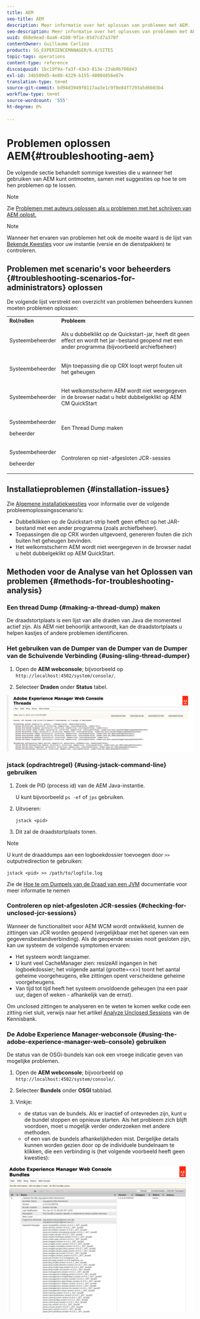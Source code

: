 ```yaml
---
title: AEM
seo-title: AEM
description: Meer informatie over het oplossen van problemen met AEM.
seo-description: Meer informatie over het oplossen van problemen met AEM.
uuid: d68e9ead-8aa6-4108-9f1e-85d7cd7a370f
contentOwner: Guillaume Carlino
products: SG_EXPERIENCEMANAGER/6.4/SITES
topic-tags: operations
content-type: reference
discoiquuid: 1bc19f9a-fa3f-43e3-813e-23ab0b708d43
exl-id: 34b509d5-4e80-4229-b155-40004856e87e
translation-type: tm+mt
source-git-commit: bd94d3949f0117aa3e1c9f0e84f7293a5d6b03b4
workflow-type: tm+mt
source-wordcount: '555'
ht-degree: 0%

---
```


# Problemen oplossen AEM{#troubleshooting-aem}

De volgende sectie behandelt sommige kwesties die u wanneer het gebruiken van AEM kunt ontmoeten, samen met suggesties op hoe te om hen problemen op te lossen.

>[!NOTE]
>
>Zie [Problemen met auteurs oplossen als u problemen met het schrijven van AEM oplost.](/help/sites-authoring/troubleshooting.md)

>[!NOTE]
>
>Wanneer het ervaren van problemen het ook de moeite waard is de lijst van [Bekende Kwesties](/help/release-notes/known-issues.md) voor uw instantie (versie en de dienstpakken) te controleren.

## Problemen met scenario&#39;s voor beheerders {#troubleshooting-scenarios-for-administrators} oplossen

De volgende lijst verstrekt een overzicht van problemen beheerders kunnen moeten problemen oplossen:

<table> 
 <tbody> 
  <tr> 
   <td><strong>Rol/rollen</strong></td> 
   <td><strong>Probleem </strong></td> 
  </tr> 
  <tr> 
   <td>Systeembeheerder</td> 
   <td><p>Als u dubbelklikt op de Quickstart-jar, heeft dit geen effect en wordt het jar-bestand geopend met een ander programma (bijvoorbeeld archiefbeheer)</p> </td> 
  </tr> 
  <tr> 
   <td><p>Systeembeheerder</p> </td> 
   <td><p>Mijn toepassing die op CRX loopt werpt fouten uit het geheugen</p> </td> 
  </tr> 
  <tr> 
   <td><p>Systeembeheerder</p> </td> 
   <td><p>Het welkomstscherm AEM wordt niet weergegeven in de browser nadat u hebt dubbelgeklikt op AEM CM QuickStart</p> </td> 
  </tr> 
  <tr> 
   <td><p>Systeembeheerder</p> <p>beheerder</p> </td> 
   <td><p>Een Thread Dump maken</p> </td> 
  </tr> 
  <tr> 
   <td><p>Systeembeheerder</p> <p>beheerder</p> </td> 
   <td><p>Controleren op niet-afgesloten JCR-sessies</p> </td> 
  </tr> 
 </tbody> 
</table>

## Installatieproblemen {#installation-issues}

Zie [Algemene installatiekwesties](/help/sites-deploying/troubleshooting.md#common-installation-issues) voor informatie over de volgende probleemoplossingsscenario&#39;s:

* Dubbelklikken op de Quickstart-strip heeft geen effect op het JAR-bestand met een ander programma (zoals archiefbeheer).
* Toepassingen die op CRX worden uitgevoerd, genereren fouten die zich buiten het geheugen bevinden.
* Het welkomstscherm AEM wordt niet weergegeven in de browser nadat u hebt dubbelgeklikt op AEM QuickStart.

## Methoden voor de Analyse van het Oplossen van problemen {#methods-for-troubleshooting-analysis}

### Een thread Dump {#making-a-thread-dump} maken

De draadstortplaats is een lijst van alle draden van Java die momenteel actief zijn. Als AEM niet behoorlijk antwoordt, kan de draadstortplaats u helpen kastjes of andere problemen identificeren.

### Het gebruiken van de Dumper van de Dumper van de Dumper van de Schuivende Verbinding {#using-sling-thread-dumper}

1. Open de **AEM webconsole**; bijvoorbeeld op `http://localhost:4502/system/console/`.

1. Selecteer **Draden** onder **Status** tabel.

![screen_shot_2012-02-13at43925pm](assets/screen_shot_2012-02-13at43925pm.png)

### jstack (opdrachtregel) {#using-jstack-command-line} gebruiken

1. Zoek de PID (process id) van de AEM Java-instantie.

   U kunt bijvoorbeeld `ps -ef` of `jps` gebruiken.

1. Uitvoeren:

   `jstack <pid>`

1. Dit zal de draadstortplaats tonen.

>[!NOTE]
>
>U kunt de draaddumps aan een logboekdossier toevoegen door `>>` outputredirection te gebruiken:
>
>`jstack <pid> >> /path/to/logfile.log`

Zie de [Hoe te om Dumpels van de Draad van een JVM](https://helpx.adobe.com/cq/kb/TakeThreadDump.html) documentatie voor meer informatie te nemen

### Controleren op niet-afgesloten JCR-sessies {#checking-for-unclosed-jcr-sessions}

Wanneer de functionaliteit voor AEM WCM wordt ontwikkeld, kunnen de zittingen van JCR worden geopend (vergelijkbaar met het openen van een gegevensbestandverbinding). Als de geopende sessies nooit gesloten zijn, kan uw systeem de volgende symptomen ervaren:

* Het systeem wordt langzamer.
* U kunt veel CacheManager zien: resizeAll ingangen in het logboekdossier; het volgende aantal (grootte=&lt;x>) toont het aantal geheime voorgeheugens, elke zittingen opent verscheidene geheime voorgeheugens.
* Van tijd tot tijd heeft het systeem onvoldoende geheugen (na een paar uur, dagen of weken - afhankelijk van de ernst).

Om unclosed zittingen te analyseren en te weten te komen welke code een zitting niet sluit, verwijs naar het artikel [Analyze Unclosed Sessions](https://helpx.adobe.com/crx/kb/AnalyzeUnclosedSessions.html) van de Kennisbank.

### De Adobe Experience Manager-webconsole {#using-the-adobe-experience-manager-web-console} gebruiken

De status van de OSGi-bundels kan ook een vroege indicatie geven van mogelijke problemen.

1. Open de **AEM webconsole**; bijvoorbeeld op `http://localhost:4502/system/console/`.

1. Selecteer **Bundels** onder **OSGI** tabblad.

1. Vinkje:

   * de status van de bundels. Als er inactief of ontevreden zijn, kunt u de bundel stoppen en opnieuw starten. Als het probleem zich blijft voordoen, moet u mogelijk verder onderzoeken met andere methoden.
   * of een van de bundels afhankelijkheden mist. Dergelijke details kunnen worden gezien door op de individuele bundelnaam te klikken, die een verbinding is (het volgende voorbeeld heeft geen kwesties):

![screen_shot_2012-02-13at44706pm](assets/screen_shot_2012-02-13at44706pm.png)
